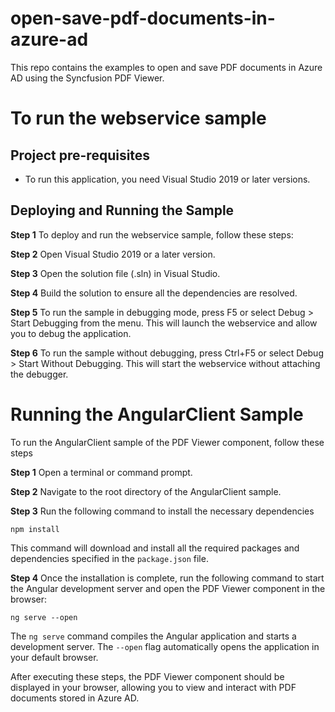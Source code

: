 # open-save-pdf-documents-in-azure-ad

This repo contains the examples to open and save PDF documents in Azure AD using the Syncfusion PDF Viewer.

# To run the webservice sample

## Project pre-requisites

* To run this application, you need Visual Studio 2019 or later versions.

## Deploying and Running the Sample

**Step 1** To deploy and run the webservice sample, follow these steps:

**Step 2** Open Visual Studio 2019 or a later version.

**Step 3** Open the solution file (.sln) in Visual Studio.

**Step 4** Build the solution to ensure all the dependencies are resolved.

**Step 5** To run the sample in debugging mode, press F5 or select Debug > Start Debugging from the menu. This will launch the webservice and allow you to debug the application.

**Step 6** To run the sample without debugging, press Ctrl+F5 or select Debug > Start Without Debugging. This will start the webservice without attaching the debugger.

# Running the AngularClient Sample

To run the AngularClient sample of the PDF Viewer component, follow these steps

**Step 1** Open a terminal or command prompt.

**Step 2**  Navigate to the root directory of the AngularClient sample.

**Step 3**  Run the following command to install the necessary dependencies

```
npm install
```
This command will download and install all the required packages and dependencies specified in the `package.json` file.

**Step 4**  Once the installation is complete, run the following command to start the Angular development server and open the PDF Viewer component in the browser:

```
ng serve --open
```
The `ng serve` command compiles the Angular application and starts a development server. The `--open` flag automatically opens the application in your default browser.

After executing these steps, the PDF Viewer component should be displayed in your browser, allowing you to view and interact with PDF documents stored in Azure AD.